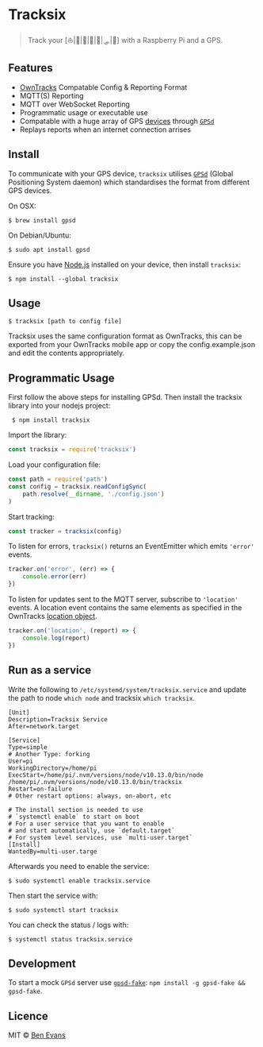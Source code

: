 # Tracksix

> Track your [⛵|🚂|🚙|🚜|🛵|🛷|🚶] with a Raspberry Pi and a GPS.

## Features

* [OwnTracks](https://owntracks.org/) Compatable Config & Reporting Format
* MQTT(S) Reporting
* MQTT over WebSocket Reporting
* Programmatic usage or executable use
* Compatable with a huge array of GPS [devices](http://catb.org/gpsd/hardware.html) through [`GPSd`](http://catb.org/gpsd/)
* Replays reports when an internet connection arrises

## Install

To communicate with your GPS device, `tracksix` utilises [`GPSd`](http://catb.org/gpsd/) (Global Positioning System daemon) which standardises the format from different GPS devices.

On OSX:

    $ brew install gpsd

On Debian/Ubuntu:

    $ sudo apt install gpsd

Ensure you have [Node.js](https://nodejs.org) installed on your device, then install `tracksix`:

    $ npm install --global tracksix

## Usage

    $ tracksix [path to config file]

Tracksix uses the same configuration format as OwnTracks, this can be exported from your OwnTracks mobile app or copy the config.example.json and edit the contents appropriately.

## Programmatic Usage

First follow the above steps for installing GPSd. Then install the tracksix library into your nodejs project:

     $ npm install tracksix

Import the library:

```js
const tracksix = require('tracksix')
```

Load your configuration file:

```js
const path = require('path')
const config = tracksix.readConfigSync(
    path.resolve(__dirname, './config.json')
)
```

Start tracking:

```js
const tracker = tracksix(config)
```

To listen for errors, `tracksix()` returns an EventEmitter which emits `'error'` events.

```js
tracker.on('error', (err) => {
    console.error(err)
})
```

To listen for updates sent to the MQTT server, subscribe to `'location'` events. A location event contains the same elements as specified in the OwnTracks [location object](https://owntracks.org/booklet/tech/json/#_typelocation).

```js
tracker.on('location', (report) => {
    console.log(report)
})
```

## Run as a service

Write the following to `/etc/systemd/system/tracksix.service` and update the path to node `which node` and tracksix `which tracksix`.

```
[Unit]
Description=Tracksix Service
After=network.target

[Service]
Type=simple
# Another Type: forking
User=pi
WorkingDirectory=/home/pi
ExecStart=/home/pi/.nvm/versions/node/v10.13.0/bin/node /home/pi/.nvm/versions/node/v10.13.0/bin/tracksix
Restart=on-failure
# Other restart options: always, on-abort, etc

# The install section is needed to use
# `systemctl enable` to start on boot
# For a user service that you want to enable
# and start automatically, use `default.target`
# For system level services, use `multi-user.target`
[Install]
WantedBy=multi-user.targe
```

Afterwards you need to enable the service:

```
$ sudo systemctl enable tracksix.service
```

Then start the service with:

```
$ sudo systemctl start tracksix
```

You can check the status / logs with:

```
$ systemctl status tracksix.service
```

## Development

To start a mock `GPSd` server use [`gpsd-fake`](https://github.com/loewexy/gpsd-fake#readme): `npm install -g gpsd-fake && gpsd-fake`.

## Licence

MIT &copy; [Ben Evans](https://bencevans.io)
